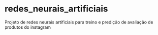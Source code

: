 # redes_neurais_artificiais
Projeto de redes neurais artificiais para treino e predição de avaliação de produtos do instagram

